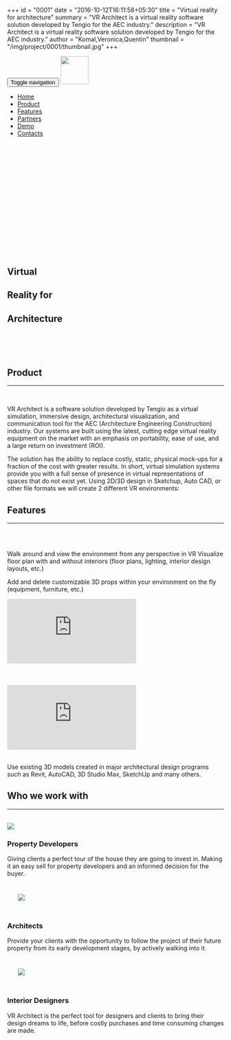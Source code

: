 +++
id = "0001"
date = "2016-10-12T16:11:58+05:30"
title = "Virtual reality for architecture"
summary = "VR Architect is a virtual reality software solution developed by Tengio for the AEC industry."
description = "VR Architect is a virtual reality software solution developed by Tengio for the AEC industry."
author = "Komal,Veronica,Quentin"
thumbnail = "/img/project/0001/thumbnail.jpg"
+++
<nav id="mainNav" class="toolbar navbar navbar-default navbar-fixed-top">
    <div class="container-fluid">
        <div class="navbar-header">
            <button type="button" class="navbar-toggle collapsed" data-toggle="collapse"
            data-target="#bs-example-navbar-collapse-1" aria-expanded="false">
                <span class="sr-only">Toggle navigation</span>
                <span class="icon-bar"></span>
                <span class="icon-bar"></span>
                <span class="icon-bar"></span>
            </button>
            <a class="navbar-brand page-scroll" href="/">
              <img src="/img/logo.svg" width="65px"/>
            </a>
        </div>
        <div class="navbar-collapse collapse" id="bs-example-navbar-collapse-1">
            <ul class="nav navbar-nav navbar-right">
                <li><a class="page-scroll" href="#home">Home</a></li>
                <li><a class="page-scroll" href="#product">Product</a></li>
                <li><a class="page-scroll" href="#features">Features</a></li>
                <li><a class="page-scroll" href="#partners">Partners</a></li>
                <li><a class="page-scroll" href="#demo">Demo</a></li>
                <li><a class="page-scroll" href="#contact">Contacts</a></li>
            </ul>
        </div>
    </div>
</nav>
<section id="home" style="padding:0px;">
  <div class="container-fluid title-background">
    <div class="row">
      <div class="col-lg-8 col-lg-offset-2 col-md-8 col-md-offset-2 col-sm-12">
        <h1 style="margin-top: 300px;"><span class="title">Virtual</span></h1>
        <h1><span class="title">Reality for</span></h1>
        <h1 style="margin-bottom: 100px;"><span class="title">Architecture</span></h1>
      </div>
    </div>
  </div>
</section>
<section id="product" class="alternative-row-background">
  <div class="container-fluid">
    <div class="row">
        <div class="col-lg-8 col-lg-offset-2 col-md-8 col-md-offset-2 col-sm-12">
            <h2 class="section-heading">Product</h2>
            <hr class="primary" />
            <br />
            <p>VR Architect is a software solution developed by Tengio as a virtual simulation, immersive design, architectural visualization, and communication tool for the AEC (Architecture Engineering Construction) industry. Our systems are built using the latest, cutting edge virtual reality equipment on the market with an emphasis on portability, ease of use, and a large return on investment (ROI).</p>
            <p>The solution has the ability to replace costly, static, physical mock-ups for a fraction of the cost with greater results. In short, virtual simulation systems provide you with a full sense of presence in virtual representations of spaces that do not exist yet. Using 2D/3D design in Sketchup, Auto CAD, or other file formats we will create 2 different VR environments:</p>
        </div>
    </div>
  </div>
</section>
<section id="features">
  <div class="container-fluid">
    <div class="row">
      <h2 class="section-heading">Features</h2>
      <hr class="primary">
      <br />
    </div>
    <div class="row">
      <div class="col-lg-8 col-lg-offset-2 col-md-8 col-md-offset-2 col-sm-12">
        <div class="col-lg-6">
          <br />
          <p>Walk around and view the environment from any perspective in VR Visualize floor plan with and without interiors (floor plans, lighting, interior design layouts, etc.)</p>
          <p>Add and delete customizable 3D props within your environment on the fly (equipment, furniture, etc.)</p>
        </div>
        <div class="col-lg-6">
          <div class="youtube-container">
            <iframe src="https://www.youtube.com/embed/EmAoENCBUUY" frameborder="0" allowfullscreen></iframe>
          </div>
        </div>
      </div>
    </div>
    <div class="row" style="height: 50px; width:100%;">
      <div class="col-lg-12 col-md-12 col-sm-12">
        <br />
      </div>
    </div>
    <div class="row">
      <div class="col-lg-8 col-lg-offset-2 col-md-8 col-md-offset-2 col-sm-12">
        <div class="col-lg-6">
          <div class="youtube-container">
            <iframe src="https://www.youtube.com/embed/F8oF5AtloTY" frameborder="0" allowfullscreen></iframe>
          </div>
        </div>
        <div class="col-lg-6">
          <br />
          <p>Use existing 3D models created in major architectural design programs such as Revit, AutoCAD, 3D Studio Max, SketchUp and many others.<p>
        </div>
    </div>
  </div>
</section>
<section id="partners" class="alternative-row-background">
  <div class="container-fluid">
    <div class="row">
        <div class="col-lg-12">
          <h2 class="section-heading">Who we work with</h2>
          <hr class="primary" />
          <br />
        </div>
    </div>
    <div class="row">
      <div class="col-lg-8 col-lg-offset-2 col-md-8 col-md-offset-2 col-sm-12">
        <div class="row">
          <div class="col-lg-4 col-md-4 col-sm-4 feature">
                <img src="/img/project/0001/cask.svg" class="partners-thumbnail img-circle">
              <h3>Property Developers</h3>
              <p>Giving clients a perfect tour of the house they are going to invest in. Making it an easy sell for property developers and an informed decision for the buyer.</p>
          </div>
          <div class="col-lg-4 col-md-4 col-sm-4 feature">
              <img src="/img/project/0001/goniometer.svg" class="partners-thumbnail img-circle" style="padding:25px">
              <h3>Architects</h3>
              <p>Provide your clients with the opportunity to follow the project of their future property from its early development stages, by actively walking into it.</p>
          </div>
          <div class="col-lg-4 col-md-4 col-sm-4 feature">
              <img src="/img/project/0001/pen_ruler.svg" class="partners-thumbnail img-circle" style="padding:25px">
              <h3>Interior Designers</h3>
              <p>VR Architect is the perfect tool for designers and clients to bring their design dreams to life, before costly purchases and time consuming changes are made.</p>
          </div>
        </div>
      </div>
    </div>
  </div>
</section>

